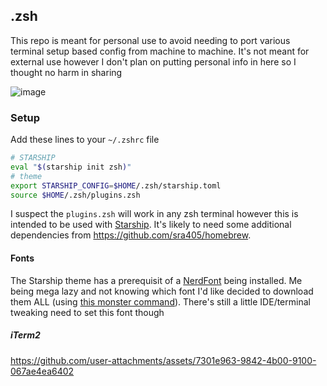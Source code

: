 ## .zsh

This repo is meant for personal use to avoid needing to port various terminal setup based config from machine to machine. It's not meant for external use however I don't plan on putting personal info in here so I thought no harm in sharing

![image](https://github.com/user-attachments/assets/5a70bd28-c33c-477d-a299-be61280f7080)

### Setup

Add these lines to your `~/.zshrc` file

```zsh
# STARSHIP
eval "$(starship init zsh)"
# theme
export STARSHIP_CONFIG=$HOME/.zsh/starship.toml
source $HOME/.zsh/plugins.zsh
```

I suspect the `plugins.zsh` will work in any zsh terminal however this is intended to be used with [Starship](https://starship.rs/). It's likely to need some additional dependencies from https://github.com/sra405/homebrew.

#### Fonts

The Starship theme has a prerequisit of a [NerdFont](https://www.nerdfonts.com/) being installed. Me being mega lazy and not knowing which font I'd like decided to download them ALL (using [this monster command](https://gist.github.com/davidteren/898f2dcccd42d9f8680ec69a3a5d350e)). There's still a little IDE/terminal tweaking need to set this font though

##### iTerm2

https://github.com/user-attachments/assets/7301e963-9842-4b00-9100-067ae4ea6402

